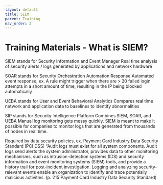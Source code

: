 ```yaml
---
layout: default
title: SIEM
parent: Training
nav_order: 2
---
```

# Training Materials - What is SIEM?
SIEM stands for Security Information and Event Manager
Real time analysis of security alerts / logs generated by applications and network hardware

SOAR stands for Security Orchestration Automation Response
Automated event response, ex. A rule might trigger when there are > 20 failed login attempts in a short amount of time, resulting in the IP being blocked automatically

UEBA stands for User and Event Behavioral Analytics
Compares real time network and application data to baselines to identify abnormalities

SIP stands for Security Intelligence Platform
Combines SIEM, SOAR, and UEBA
Manual log monitoring gets messy quickly. SIEM is meant to make it possible for companies to monitor logs that are generated from thousands of nodes in real time.

Required by data security policies, ex. Payment Card Industry Data Security Standard (PCI DSS)
“Audit logs must exist for all system components. Audit logs send alerts the system administrator, provides data to other monitoring mechanisms, such as intrusion-detection systems (IDS) and security information and event monitoring systems (SIEM) tools, and provide a history trail for post-incident investigation. Logging and analyzing security-relevant events enable an organization to identify and trace potentially malicious activities. (p. 215 Payment Card Industry Data Security Standard)
